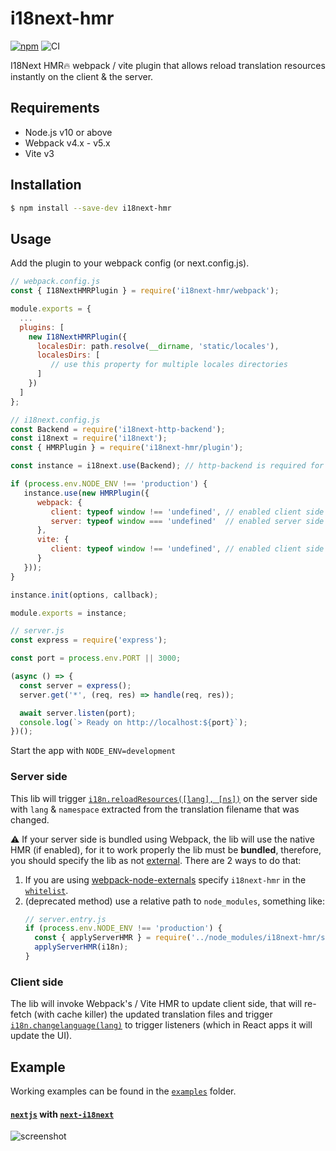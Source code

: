 # i18next-hmr

[![npm](https://img.shields.io/npm/v/i18next-hmr.svg)](https://www.npmjs.com/package/i18next-hmr)
![CI](https://github.com/felixmosh/i18next-hmr/workflows/CI/badge.svg)

I18Next HMR🔥 webpack / vite plugin that allows reload translation resources instantly on the client &amp; the server.

## Requirements

- Node.js v10 or above
- Webpack v4.x - v5.x
- Vite v3


## Installation

```sh
$ npm install --save-dev i18next-hmr
```

## Usage

Add the plugin to your webpack config (or next.config.js).

<!-- prettier-ignore-start -->

```js
// webpack.config.js
const { I18NextHMRPlugin } = require('i18next-hmr/webpack');

module.exports = {
  ...
  plugins: [
    new I18NextHMRPlugin({
      localesDir: path.resolve(__dirname, 'static/locales'), 
      localesDirs: [
         // use this property for multiple locales directories   
      ]
    })
  ]
};
```

<!-- prettier-ignore-start -->

```js
// i18next.config.js
const Backend = require('i18next-http-backend');
const i18next = require('i18next');
const { HMRPlugin } = require('i18next-hmr/plugin');

const instance = i18next.use(Backend); // http-backend is required for client side reloading

if (process.env.NODE_ENV !== 'production') {
   instance.use(new HMRPlugin({
      webpack: {
         client: typeof window !== 'undefined', // enabled client side HMR in webpack
         server: typeof window === 'undefined'  // enabled server side HMR in webpack
      },
      vite: {
         client: typeof window !== 'undefined', // enabled client side HMR in Vite
      }
   }));
}

instance.init(options, callback);

module.exports = instance;
```

<!-- prettier-ignore-start -->

```js
// server.js
const express = require('express');

const port = process.env.PORT || 3000;

(async () => {
  const server = express();
  server.get('*', (req, res) => handle(req, res));

  await server.listen(port);
  console.log(`> Ready on http://localhost:${port}`);
})();
```

Start the app with `NODE_ENV=development`

### Server side

This lib will trigger [`i18n.reloadResources([lang], [ns])`](https://www.i18next.com/overview/api#reloadresources) on the server side with `lang` & `namespace` extracted from the translation filename that was changed.

⚠️ If your server side is bundled using Webpack, the lib will use the native HMR (if enabled), for it to work properly the lib must be **bundled**, therefore, you should specify the lib as not [external](https://webpack.js.org/configuration/externals/).
There are 2 ways to do that:

1. If you are using [webpack-node-externals](https://github.com/liady/webpack-node-externals) specify `i18next-hmr` in the [`whitelist`](https://github.com/liady/webpack-node-externals#optionswhitelist-).
2. (deprecated method) use a relative path to `node_modules`, something like:
   ```js
   // server.entry.js
   if (process.env.NODE_ENV !== 'production') {
     const { applyServerHMR } = require('../node_modules/i18next-hmr/server');
     applyServerHMR(i18n);
   }
   ```

### Client side

The lib will invoke Webpack's / Vite HMR to update client side, that will re-fetch (with cache killer) the updated translation files and trigger [`i18n.changelanguage(lang)`](https://www.i18next.com/overview/api#changelanguage) to trigger listeners (which in React apps it will update the UI).

## Example

Working examples can be found in the [`examples`](https://github.com/felixmosh/i18next-hmr/tree/master/examples) folder.

#### [`nextjs`](https://github.com/zeit/next.js) with [`next-i18next`](https://github.com/isaachinman/next-i18next)

![screenshot](https://user-images.githubusercontent.com/9304194/71188474-b1f97100-2289-11ea-9363-257f8a2124b1.gif)
